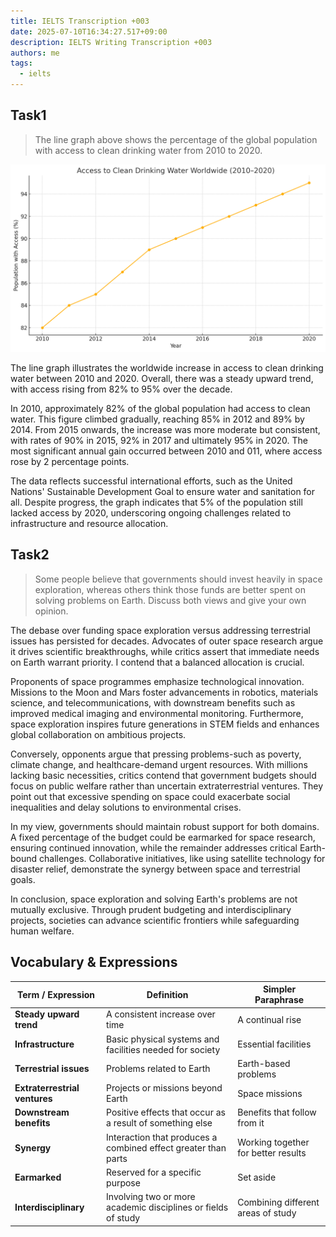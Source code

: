 ```yaml
---
title: IELTS Transcription +003
date: 2025-07-10T16:34:27.517+09:00
description: IELTS Writing Transcription +003
authors: me
tags:
  - ielts
---
```


## Task1

> The line graph above shows the percentage of the global population with access to clean drinking water from 2010 to 2020.

![task1](./assets/ielts-transcription-003.png)

The line graph illustrates the worldwide increase in access to clean drinking water between 2010 and 2020. Overall, there was a steady upward trend, with access rising from 82% to 95% over the decade.

In 2010, approximately 82% of the global population had access to clean water. This figure climbed gradually, reaching 85% in 2012 and 89% by 2014. From 2015 onwards, the increase was more moderate but consistent, with rates of 90% in 2015, 92% in 2017 and ultimately 95% in 2020. The most significant annual gain occurred between 2010 and 011, where access rose by 2 percentage points.

The data reflects successful international efforts, such as the United Nations' Sustainable Development Goal to ensure water and sanitation for all. Despite progress, the graph indicates that 5% of the population still lacked access by 2020, underscoring ongoing challenges related to infrastructure and resource allocation.

## Task2

> Some people believe that governments should invest heavily in space exploration, whereas others think those funds are better spent on solving problems on Earth. Discuss both views and give your own opinion.

The debase over funding space exploration versus addressing terrestrial issues has persisted for decades. Advocates of outer space research argue it drives scientific breakthroughs, while critics assert that immediate needs on Earth warrant priority. I contend that a balanced allocation is crucial.

Proponents of space programmes emphasize technological innovation. Missions to the Moon and Mars foster advancements in robotics, materials science, and telecommunications, with downstream benefits such as improved medical imaging and environmental monitoring. Furthermore, space exploration inspires future generations in STEM fields and enhances global collaboration on ambitious projects.

Conversely, opponents argue that pressing problems-such as poverty, climate change, and healthcare-demand urgent resources. With millions lacking basic necessities, critics contend that government budgets should focus on public welfare rather than uncertain extraterrestrial ventures. They point out that excessive spending on space could exacerbate social inequalities and delay solutions to environmental crises.

In my view, governments should maintain robust support for both domains. A fixed percentage of the budget could be earmarked for space research, ensuring continued innovation, while the remainder addresses critical Earth-bound challenges. Collaborative initiatives, like using satellite technology for disaster relief, demonstrate the synergy between space and terrestrial goals.

In conclusion, space exploration and solving Earth's problems are not mutually exclusive. Through prudent budgeting and interdisciplinary projects, societies can advance scientific frontiers while safeguarding human welfare.

## Vocabulary & Expressions

| Term / Expression | Definition | Simpler Paraphrase |
| --- | --- | --- |
| **Steady upward trend** | A consistent increase over time | A continual rise |
| **Infrastructure** | Basic physical systems and facilities needed for society | Essential facilities |
| **Terrestrial issues** | Problems related to Earth | Earth-based problems |
| **Extraterrestrial ventures** | Projects or missions beyond Earth | Space missions |
| **Downstream benefits** | Positive effects that occur as a result of something else | Benefits that follow from it |
| **Synergy** | Interaction that produces a combined effect greater than parts | Working together for better results |
| **Earmarked** | Reserved for a specific purpose | Set aside |
| **Interdisciplinary** | Involving two or more academic disciplines or fields of study | Combining different areas of study |
